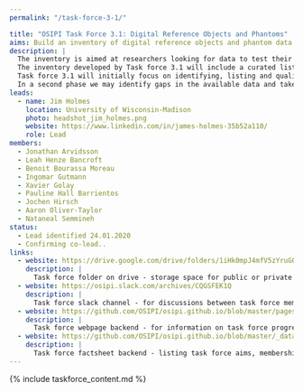 ```yaml
---
permalink: "/task-force-3-1/"

title: "OSIPI Task Force 3.1: Digital Reference Objects and Phantoms"
aims: Build an inventory of digital reference objects and phantom data for perfusion MRI.
description: |
  The inventory is aimed at researchers looking for data to test their perfusion analysis methods, and at data owners who want to share data for secondary research. 
  The inventory developed by Task force 3.1 will include a curated list of publicly available digital reference objects (DROs), synthetic and phantom data that can serve as ground truth for perfusion analysis methods.
  Task force 3.1 will initially focus on identifying, listing and qualifying existing datasets. 
  In a second phase we may identify gaps in the available data and take actions to fill them.
leads:
  - name: Jim Holmes
    location: University of Wisconsin-Madison
    photo: headshot_jim_holmes.png
    website: https://www.linkedin.com/in/james-holmes-35b52a110/
    role: Lead
members:
  - Jonathan Arvidsson
  - Leah Henze Bancroft
  - Benoit Bourassa Moreau
  - Ingomar Gutmann
  - Xavier Golay
  - Pauline Hall Barrientos
  - Jochen Hirsch
  - Aaron Oliver-Taylor
  - Nataneal Semmineh
status:
  - Lead identified 24.01.2020
  - Confirming co-lead..
links:
  - website: https://drive.google.com/drive/folders/1iHk0mpJ4mfV5zYruGQuGuxzhxZvFOzX9
    description: |
      Task force folder on drive - storage space for public or private documents developed by the task force.
  - website: https://osipi.slack.com/archives/CQGSFEK1Q
    description: |
      Task force slack channel - for discussions between task force members.
  - website: https://github.com/OSIPI/osipi.github.io/blob/master/pages/pages-root-folder/task-force-3-1.md
    description: |
      Task force webpage backend - for information on task force progress and links to public resources.
  - website: https://github.com/OSIPI/osipi.github.io/blob/master/_data/tf/tf_3_1.yml
    description: |
      Task force factsheet backend - listing task force aims, membership, status, etc.
---
```


{% include taskforce_content.md %}
